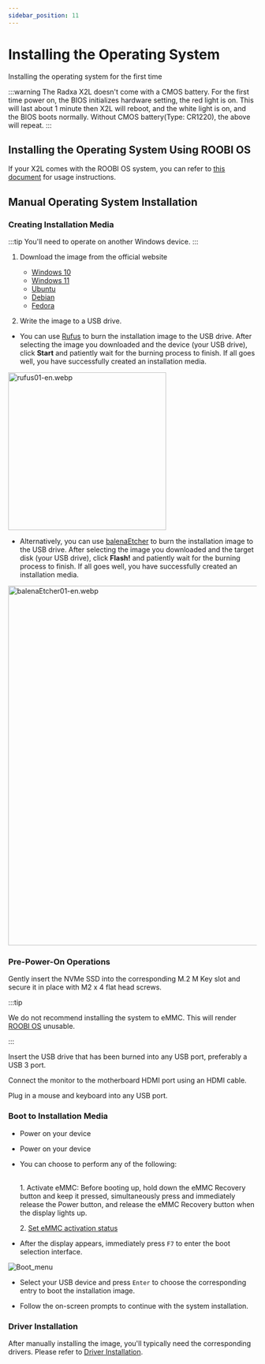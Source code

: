 ```yaml
---
sidebar_position: 11
---
```


# Installing the Operating System

Installing the operating system for the first time

:::warning
The Radxa X2L doesn't come with a CMOS battery. For the first time power on, the BIOS initializes hardware setting, the red light is on. This will last about 1 minute then X2L will reboot, and the white light is on, and the BIOS boots normally. Without CMOS battery(Type: CR1220), the above will repeat.
:::

## Installing the Operating System Using ROOBI OS

If your X2L comes with the ROOBI OS system, you can refer to [this document](https://palmshell.feishu.cn/wiki/EdOYwLvJIi8N63kAkpDcpm9ZnZd) for usage instructions.

## Manual Operating System Installation

### Creating Installation Media

:::tip
You'll need to operate on another Windows device.
:::

1. Download the image from the official website

   - [Windows 10](https://www.microsoft.com/software-download/windows10)
   - [Windows 11](https://www.microsoft.com/software-download/windows11)
   - [Ubuntu](https://ubuntu.com/download)
   - [Debian](https://www.debian.org/download)
   - [Fedora](https://fedoraproject.org/workstation/download)

2. Write the image to a USB drive.

- You can use [Rufus](https://rufus.ie/) to burn the installation image to the USB drive. After selecting the image you downloaded and the device (your USB drive), click **Start** and patiently wait for the burning process to finish. If all goes well, you have successfully created an installation media.

<img alt="rufus01-en.webp" src="../../../img/x/x2l/rufus01-en.webp" width="320"/>

- Alternatively, you can use [balenaEtcher](https://etcher.balena.io/#download-etcher) to burn the installation image to the USB drive. After selecting the image you downloaded and the target disk (your USB drive), click **Flash!** and patiently wait for the burning process to finish. If all goes well, you have successfully created an installation media.

<img alt="balenaEtcher01-en.webp" src="../../../img/x/x2l/balenaEtcher01-en.webp" width="730"/>

### Pre-Power-On Operations

<Tabs  groupId="to" queryString>
<TabItem value="nvme" label="Install to NVMe" default>
Gently insert the NVMe SSD into the corresponding M.2 M Key slot and secure it in place with M2 x 4 flat head screws.
</TabItem>
<TabItem value="emmc" label="Install to eMMC">

:::tip

We do not recommend installing the system to eMMC. This will render [ROOBI OS](../../roobi) unusable.

:::

</TabItem>
</Tabs>

Insert the USB drive that has been burned into any USB port, preferably a USB 3 port.

Connect the monitor to the motherboard HDMI port using an HDMI cable.

Plug in a mouse and keyboard into any USB port.

### Boot to Installation Media

<Tabs  groupId="to" queryString>
<TabItem value="nvme" label="Install to NVMe" default>
<ul>
<li>Power on your device</li>
</ul>
</TabItem>
<TabItem value="emmc" label="Install to eMMC">

<ul>
<p><li>Power on your device</li> </p>

<li>You can choose to perform any of the following:</li>
<br/>
<p>1. Activate eMMC: Before booting up, hold down the <InlineSuccess>eMMC Recovery button</InlineSuccess> and keep it pressed, simultaneously press and immediately release the <InlineSuccess>Power button</InlineSuccess>, and release the <InlineSuccess>eMMC Recovery button</InlineSuccess> when the display lights up.</p>
<p>2. <a href="../bios/emmc-availability">Set eMMC activation status</a></p>
</ul>

</TabItem>
</Tabs>

- After the display appears, immediately press `F7` to enter the boot selection interface.

![Boot_menu](/img/roobi/boot_menu.webp)

- Select your USB device and press `Enter` to choose the corresponding entry to boot the installation image.

- Follow the on-screen prompts to continue with the system installation.

### Driver Installation

After manually installing the image, you'll typically need the corresponding drivers. Please refer to [Driver Installation](../driver).
